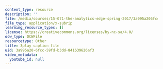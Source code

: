 ```yaml
---
content_type: resource
description: ''
file: /media/courses/15-071-the-analytics-edge-spring-2017/3a995a206fcc59fdb3dd841639626af3_MYcoFYXPba4.vtt
file_type: application/x-subrip
learning_resource_types: []
license: https://creativecommons.org/licenses/by-nc-sa/4.0/
ocw_type: OCWFile
resourcetype: Other
title: 3play caption file
uid: 3a995a20-6fcc-59fd-b3dd-841639626af3
video_metadata:
  youtube_id: null
---
```

